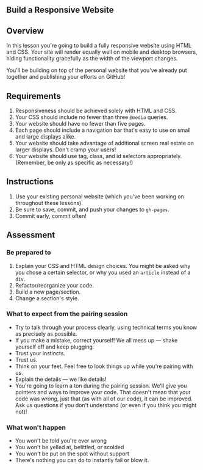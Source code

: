 Build a Responsive Website
---

## Overview

In this lesson you're going to build a fully responsive website using HTML and CSS. Your site will render equally well on mobile and desktop browsers, hiding functionality gracefully as the width of the viewport changes.

You'll be building on top of the personal website that you've already put together and publishing your efforts on GitHub!

## Requirements

1. Responsiveness should be achieved solely with HTML and CSS.
2. Your CSS should include no fewer than three `@media` queries.
3. Your website should have no fewer than five pages.
4. Each page should include a navigation bar that's easy to use on small and large displays alike.
5. Your website should take advantage of additional screen real estate on larger displays. Don't cramp your users!
6. Your website should use tag, class, and id selectors appropriately. (Remember, be only as specific as necessary!)

## Instructions

1. Use your existing personal website (which you've been working on throughout these lessons).
2. Be sure to save, commit, and push your changes to `gh-pages`.
3. Commit early, commit often!


## Assessment

### Be prepared to

1. Explain your CSS and HTML design choices. You might be asked why you chose a certain selector, or why you used an `article` instead of a `div`.
2. Refactor/reorganize your code.
3. Build a new page/section.
4. Change a section's style.

### What to expect from the pairing session

- Try to talk through your process clearly, using technical terms you know as precisely as possible.
- If you make a mistake, correct yourself! We all mess up — shake yourself off and keep plugging.
- Trust your instincts.
- Trust us.
- Think on your feet. Feel free to look things up while you're pairing with us.
- Explain the details — we like details!
- You're going to learn a ton during the pairing session. We'll give you pointers and ways to improve your code. That doesn't mean that your code was _wrong_, just that (as with all of our code), it can be improved. Ask us questions if you don't understand (or even if you think you might not)!

### What won't happen

- You won't be told you're ever wrong
- You won't be yelled at, belittled, or scolded
- You won't be put on the spot without support
- There's nothing you can do to instantly fail or blow it.
